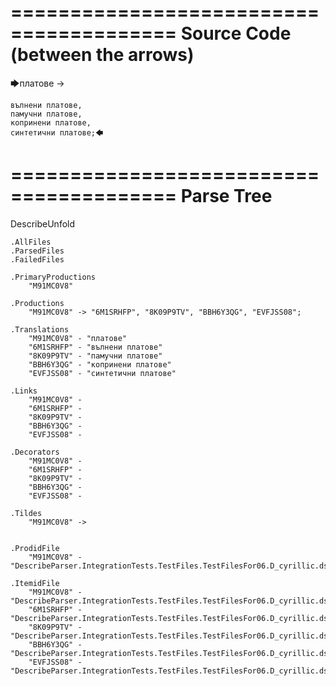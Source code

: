 ========================================
Source Code (between the arrows)
========================================

🡆платове ->

	вълнени платове,
	памучни платове,
	копринени платове,
	синтетични платове;🡄

========================================
Parse Tree
========================================
DescribeUnfold

    .AllFiles
    .ParsedFiles
    .FailedFiles

    .PrimaryProductions
        "M91MC0V8" 

    .Productions
        "M91MC0V8" -> "6M1SRHFP", "8K09P9TV", "BBH6Y3QG", "EVFJSS08";

    .Translations
        "M91MC0V8" - "платове"
        "6M1SRHFP" - "вълнени платове"
        "8K09P9TV" - "памучни платове"
        "BBH6Y3QG" - "копринени платове"
        "EVFJSS08" - "синтетични платове"

    .Links
        "M91MC0V8" - 
        "6M1SRHFP" - 
        "8K09P9TV" - 
        "BBH6Y3QG" - 
        "EVFJSS08" - 

    .Decorators
        "M91MC0V8" - 
        "6M1SRHFP" - 
        "8K09P9TV" - 
        "BBH6Y3QG" - 
        "EVFJSS08" - 

    .Tildes
        "M91MC0V8" -> 


    .ProdidFile
        "M91MC0V8" - "DescribeParser.IntegrationTests.TestFiles.TestFilesFor06.D_cyrillic.ds"

    .ItemidFile
        "M91MC0V8" - "DescribeParser.IntegrationTests.TestFiles.TestFilesFor06.D_cyrillic.ds"
        "6M1SRHFP" - "DescribeParser.IntegrationTests.TestFiles.TestFilesFor06.D_cyrillic.ds"
        "8K09P9TV" - "DescribeParser.IntegrationTests.TestFiles.TestFilesFor06.D_cyrillic.ds"
        "BBH6Y3QG" - "DescribeParser.IntegrationTests.TestFiles.TestFilesFor06.D_cyrillic.ds"
        "EVFJSS08" - "DescribeParser.IntegrationTests.TestFiles.TestFilesFor06.D_cyrillic.ds"

